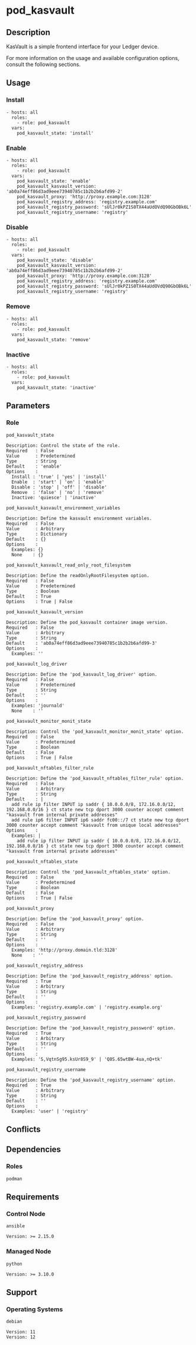 # pod_kasvault

## Description

KasVault is a simple frontend interface for your Ledger device.

For more information on the usage and available configuration options,
consult the following sections.

## Usage

### Install

```
- hosts: all
  roles:
    - role: pod_kasvault
  vars:
    pod_kasvault_state: 'install'
```

### Enable

```
- hosts: all
  roles:
    - role: pod_kasvault
  vars:
    pod_kasvault_state: 'enable'
    pod_kasvault_kasvault_version: 'ab0a74eff86d3ad9eee73940785c1b2b2b6afd99-2'
    pod_kasvault_proxy: 'http://proxy.example.com:3128'
    pod_kasvault_registry_address: 'registry.example.com'
    pod_kasvault_registry_password: 'sUlJr0kPZ1S0TX44aUdOVdQ90GbOBk6L'
    pod_kasvault_registry_username: 'registry'
```

### Disable

```
- hosts: all
  roles:
    - role: pod_kasvault
  vars:
    pod_kasvault_state: 'disable'
    pod_kasvault_kasvault_version: 'ab0a74eff86d3ad9eee73940785c1b2b2b6afd99-2'
    pod_kasvault_proxy: 'http://proxy.example.com:3128'
    pod_kasvault_registry_address: 'registry.example.com'
    pod_kasvault_registry_password: 'sUlJr0kPZ1S0TX44aUdOVdQ90GbOBk6L'
    pod_kasvault_registry_username: 'registry'
```

### Remove

```
- hosts: all
  roles:
    - role: pod_kasvault
  vars:
    pod_kasvault_state: 'remove'
```

### Inactive

```
- hosts: all
  roles:
    - role: pod_kasvault
  vars:
    pod_kasvault_state: 'inactive'
```

## Parameters

### Role

`pod_kasvault_state`

    Description: Control the state of the role.
    Required   : False
    Value      : Predetermined
    Type       : String
    Default    : 'enable'
    Options    :
      Install : 'true' | 'yes' | 'install'
      Enable  : 'start' | 'on' | 'enable'
      Disable : 'stop' | 'off' | 'disable'
      Remove  : 'false' | 'no' | 'remove'
      Inactive: 'quiesce' | 'inactive'

`pod_kasvault_kasvault_environment_variables`

    Description: Define the kasvault environment variables.
    Required   : False
    Value      : Arbitrary
    Type       : Dictionary
    Default    : {}
    Options    :
      Examples: {}
      None    : {}

`pod_kasvault_kasvault_read_only_root_filesystem`

    Description: Define the readOnlyRootFilesystem option.
    Required   : False
    Value      : Predetermined
    Type       : Boolean
    Default    : True
    Options    : True | False

`pod_kasvault_kasvault_version`

    Description: Define the pod_kasvault container image version.
    Required   : False
    Value      : Arbitrary
    Type       : String
    Default    : 'ab0a74eff86d3ad9eee73940785c1b2b2b6afd99-3'
    Options    :
      Examples: ''

`pod_kasvault_log_driver`

    Description: Define the 'pod_kasvault_log_driver' option.
    Required   : False
    Value      : Predetermined
    Type       : String
    Default    : ''
    Options    :
      Examples: 'journald'
      None    : ''

`pod_kasvault_monitor_monit_state`

    Description: Control the 'pod_kasvault_monitor_monit_state' option.
    Required   : False
    Value      : Predetermined
    Type       : Boolean
    Default    : False
    Options    : True | False

`pod_kasvault_nftables_filter_rule`

    Description: Define the 'pod_kasvault_nftables_filter_rule' option.
    Required   : False
    Value      : Arbitrary
    Type       : String
    Default    : |
      add rule ip filter INPUT ip saddr { 10.0.0.0/8, 172.16.0.0/12, 192.168.0.0/16 } ct state new tcp dport 3000 counter accept comment "kasvault from internal private addresses"
      add rule ip6 filter INPUT ip6 saddr fc00::/7 ct state new tcp dport 3000 counter accept comment "kasvault from unique local addresses"
    Options    :
      Examples: |
        add rule ip filter INPUT ip saddr { 10.0.0.0/8, 172.16.0.0/12, 192.168.0.0/16 } ct state new tcp dport 3000 counter accept comment "kasvault from internal private addresses"

`pod_kasvault_nftables_state`

    Description: Control the 'pod_kasvault_nftables_state' option.
    Required   : False
    Value      : Predetermined
    Type       : Boolean
    Default    : False
    Options    : True | False

`pod_kasvault_proxy`

    Description: Define the 'pod_kasvault_proxy' option.
    Required   : False
    Value      : Arbitrary
    Type       : String
    Default    : ''
    Options    :
      Examples: 'http://proxy.domain.tld:3128'
      None    : ''

`pod_kasvault_registry_address`

    Description: Define the 'pod_kasvault_registry_address' option.
    Required   : True
    Value      : Arbitrary
    Type       : String
    Default    : ''
    Options    :
      Examples: 'registry.example.com' | 'registry.example.org'

`pod_kasvault_registry_password`

    Description: Define the 'pod_kasvault_registry_password' option.
    Required   : True
    Value      : Arbitrary
    Type       : String
    Default    : ''
    Options    :
      Examples: 'S,VqtnSg95.ksUr8S9_9' | 'Q8S.65wtBW-4ua,nQ+tk'

`pod_kasvault_registry_username`

    Description: Define the 'pod_kasvault_registry_username' option.
    Required   : True
    Value      : Arbitrary
    Type       : String
    Default    : ''
    Options    :
      Examples: 'user' | 'registry'

## Conflicts

## Dependencies

### Roles

`podman`

## Requirements

### Control Node

`ansible`

    Version: >= 2.15.0

### Managed Node

`python`

    Version: >= 3.10.0

## Support

### Operating Systems

`debian`

    Version: 11
    Version: 12
